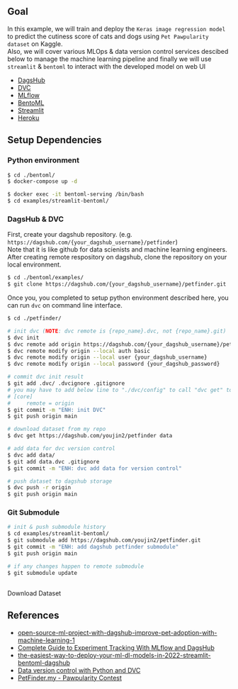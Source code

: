 ## Goal
In this example, we will train and deploy the `Keras image regression model` to predict the cutiness score of cats and dogs using `Pet Pawpularity dataset` on Kaggle.  
Also, we will cover various MLOps & data version control services descibed below to manage the machine learning pipeline and finally we will use `streamlit` & `bentoml` to interact with the developed model on web UI
- [DagsHub]
- [DVC]
- [MLflow]
- [BentoML]
- [Streamlit]
- [Heroku]


## Setup Dependencies
### Python environment
```bash
$ cd ./bentoml/
$ docker-compose up -d

$ docker exec -it bentoml-serving /bin/bash
$ cd examples/streamlit-bentoml/
```

### DagsHub & DVC
First, create your dagshub repository. (e.g. `https://dagshub.com/{your_dagshub_username}/petfinder`)  
Note that it is like github for data scienists and machine learning engineers.  
After creating remote respository on dagshub, clone the repository on your local environment.
```bash
$ cd ./bentoml/examples/
$ git clone https://dagshub.com/{your_dagshub_username}/petfinder.git ./petfinder/
```

Once you, you completed to setup python environment described here, you can run `dvc` on command line interface.

```bash
$ cd ./petfinder/

# init dvc (NOTE: dvc remote is {repo_name}.dvc, not {repo_name}.git)
$ dvc init
$ dvc remote add origin https://dagshub.com/{your_dagshub_username}/petfinder.dvc
$ dvc remote modify origin --local auth basic
$ dvc remote modify origin --local user {your_dagshub_username}
$ dvc remote modify origin --local password {your_dagshub_password}

# commit dvc init result
$ git add .dvc/ .dvcignore .gitignore
# you may have to add below line to "./dvc/config" to call "dvc get" to download data later
# [core]
#     remote = origin
$ git commit -m "ENH: init DVC"
$ git push origin main

# download dataset from my repo
$ dvc get https://dagshub.com/youjin2/petfinder data

# add data for dvc version control
$ dvc add data/
$ git add data.dvc .gitignore
$ git commit -m "ENH: dvc add data for version control"

# push dataset to dagshub storage
$ dvc push -r origin
$ git push origin main
```

### Git Submodule
```bash
# init & push submodule history
$ cd examples/streamlit-bentoml/
$ git submodule add https://dagshub.com/youjin2/petfinder.git
$ git commit -m "ENH: add dagshub petfinder submodule"
$ git push origin main

# if any changes happen to remote submodule
$ git submodule update
```


## 
Download Dataset





## References
- [open-source-ml-project-with-dagshub-improve-pet-adoption-with-machine-learning-1]
- [Complete Guide to Experiment Tracking With MLflow and DagsHub]
- [the-easiest-way-to-deploy-your-ml-dl-models-in-2022-streamlit-bentoml-dagshub]
- [Data version control with Python and DVC]
- [PetFinder.my - Pawpularity Contest]


[DagsHub]: https://dagshub.com/docs/index.html
[DVC]: https://dvc.org/
[MLflow]: https://www.mlflow.org/
[BentoML]: https://docs.bentoml.org/en/latest/
[Streamlit]: https://streamlit.io/
[Heroku]: https://devcenter.heroku.com/
[Data version control with Python and DVC]: https://realpython.com/python-data-version-control/
[open-source-ml-project-with-dagshub-improve-pet-adoption-with-machine-learning-1]: https://towardsdatascience.com/open-source-ml-project-with-dagshub-improve-pet-adoption-with-machine-learning-1-e9403f8f7711
[the-easiest-way-to-deploy-your-ml-dl-models-in-2022-streamlit-bentoml-dagshub]: https://towardsdatascience.com/the-easiest-way-to-deploy-your-ml-dl-models-in-2022-streamlit-bentoml-dagshub-ccf29c901dac
[Complete Guide to Experiment Tracking With MLflow and DagsHub]: https://towardsdatascience.com/complete-guide-to-experiment-tracking-with-mlflow-and-dagshub-a0439479e0b9
[PetFinder.my - Pawpularity Contest]: https://www.kaggle.com/competitions/petfinder-pawpularity-score/data
